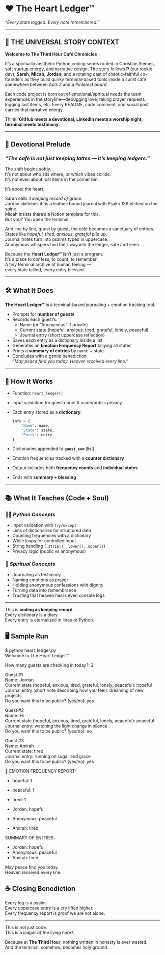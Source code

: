 # ❤️ The Heart Ledger™  
*“Every state logged. Every note remembered.”*

---

## 🌿 THE UNIVERSAL STORY CONTEXT  

**Welcome to The Third Hour Café Chronicles**  

It’s a spiritually aesthetic Python coding series rooted in Christian themes, soft startup energy, and narrative design. The story follows **P** (our rookie dev), **Sarah**, **Micah**, **Jordan**, and a rotating cast of chaotic-faithful co-founders as they build quirky terminal-based tools inside a sunlit café somewhere between *Acts 2* and a *Pinterest board.*  

Each code project is born out of emotional/spiritual needs the team experiences in the storyline—debugging love, taking prayer requests, logging lost items, etc. Every README, code comment, and social post carries that narrative energy.  

Think: **GitHub meets a devotional, LinkedIn meets a worship night, terminal meets testimony.**

---

## 📖 Devotional Prelude  
### _“The café is not just keeping lattes — it’s keeping ledgers.”_

The shift begins softly.  
It’s not about who sits where, or which vibes collide.  
It’s not even about lost items in the corner bin.  

It’s about the heart.  

Sarah calls it *keeping record of grace.*  
Jordan sketches it as a leather-bound journal with Psalm 139 etched on the spine.  
Micah insists there’s a Notion template for this.  
But you? You open the terminal.  

And line by line, guest by guest, the café becomes a sanctuary of entries.  
States like *hopeful, tired, anxious, grateful* pile up.  
Journal notes turn into psalms typed in uppercase.  
Anonymous whispers find their way into the ledger, safe and seen.  

Because the **Heart Ledger™** isn’t just a program.  
It’s a place to confess, to count, to remember.  
A tiny terminal archive of human feeling —  
every state tallied, every entry blessed.  

---

## 🛠️ What It Does  

**The Heart Ledger™** is a terminal-based journaling + emotion tracking tool.  

- Prompts for **number of guests**  
- Records each guest’s:  
  - Name (or “Anonymous” if private)  
  - Current state (hopeful, anxious, tired, grateful, lonely, peaceful)  
  - Journal entry (short uppercase reflection)  
- Saves each entry as a dictionary inside a list  
- Generates an **Emotion Frequency Report** tallying all states  
- Prints a **summary of entries** by name + state  
- Concludes with a gentle benediction:  
  _“May peace find you today. Heaven received every line.”_  

---

## 🧠 How It Works  

- Function: `heart_ledger()`  
- Input validation for guest count & name/public privacy  
- Each entry stored as a **dictionary**:  

  ```python
  info = {
      "Name": name,
      "State": state,
      "Entry": entry
  }

- Dictionaries appended to **`guest_sum`** (list)  
- Emotion frequencies tracked with a **counter dictionary**  
- Output includes both **frequency counts** and **individual states**  
- Ends with **summary + blessing**  

---

## 📚 What It Teaches (Code + Soul)  

### 🧑‍💻 *Python Concepts*  
- Input validation with `try/except`  
- Lists of dictionaries for structured data  
- Counting frequencies with a dictionary  
- While loops for controlled input  
- String handling (`.strip()`, `.lower()`, `.upper()`)  
- Privacy logic (public vs anonymous)  

### 🙏 *Spiritual Concepts*  
- Journaling as testimony  
- Naming emotions as prayer  
- Holding anonymous confessions with dignity  
- Turning data into remembrance  
- Trusting that heaven hears even console logs  

---

This is **coding as keeping record.**  
Every dictionary is a diary.  
Every entry is eternalized in lines of Python.  

## 🖥️ Sample Run
$ python heart_ledger.py  
Welcome to The Heart Ledger™  

How many guests are checking in today?: 3  

Guest #1  
Name: Jordan  
Current state (hopeful, anxious, tired, grateful, lonely, peaceful): hopeful  
Journal entry (short note describing how you feel): dreaming of new projects  
Do you want this to be public? (yes/no): yes  

Guest #2  
Name: Eli  
Current state (hopeful, anxious, tired, grateful, lonely, peaceful): peaceful  
Journal entry: watching the light change in silence  
Do you want this to be public? (yes/no): no  

Guest #3  
Name: Amirah  
Current state: tired  
Journal entry: running on sugar and grace  
Do you want this to be public? (yes/no): yes  

🧾 EMOTION FREQUENCY REPORT:  
- hopeful: 1  
- peaceful: 1  
- tired: 1  

- Jordan: hopeful  
- Anonymous: peaceful  
- Amirah: tired  

SUMMARY OF ENTRIES:  
- Jordan: hopeful  
- Anonymous: peaceful  
- Amirah: tired  

May peace find you today.  
Heaven received every line.  

## ☕ Closing Benediction  

Every log is a psalm.  
Every uppercase entry is a cry lifted higher.  
Every frequency report is proof we are not alone.  

---

This is not just code.  
This is a *ledger of the living heart.*  

Because at **The Third Hour**, nothing written in honesty is ever wasted.  
And the terminal, somehow, becomes holy ground.  
